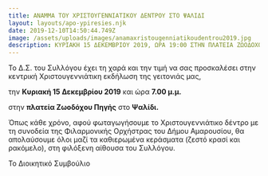 ```yaml
---
title: ΑΝΑΜΜΑ ΤΟΥ ΧΡΙΣΤΟΥΓΕΝΝΙΑΤΙΚΟΥ ΔΕΝΤΡΟΥ ΣΤΟ ΨΑΛΙΔΙ
layout: layouts/apo-ypiresies.njk
date: 2019-12-10T14:50:44.749Z
image: /assets/uploads/images/anamaxristougenniatikoudentrou2019.jpg
description: ΚΥΡΙΑΚΗ 15 ΔΕΚΕΜΒΡΙΟΥ 2019, ΩΡΑ 19:00 ΣΤΗΝ ΠΛΑΤΕΙΑ ΖΩΟΔΟΧΟΥ ΠΗΓΗΣ
---
```

Το Δ.Σ. του Συλλόγου έχει τη χαρά και την τιμή να σας προσκαλέσει στην κεντρική Χριστουγεννιάτικη εκδήλωση της γειτονιάς μας,

την **Κυριακή 15 Δεκεμβρίου 2019** και ώρα **7.00 μ.μ.**

στην **πλατεία Ζωοδόχου Πηγής** στο **Ψαλίδι.**

Όπως κάθε χρόνο, αφού φωταγωγήσουμε το Χριστουγεννιάτικο δέντρο με τη συνοδεία της Φιλαρμονικής Ορχήστρας του Δήμου Αμαρουσίου, θα απολαύσουμε όλοι μαζί τα καθιερωμένα κεράσματα (ζεστό κρασί και ρακόμελο), στη φιλόξενη αίθουσα του Συλλόγου.

Το Διοικητικό Συμβούλιο
